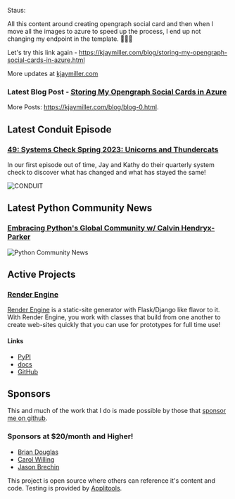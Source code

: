 Staus:
<p>All this content around creating opengraph social card and then when I move all the images to azure to speed up the process, I end up not changing my endpoint in the template. 🤦🏾‍♂️</p>

<p>Let's try this link again - <a href="https://kjaymiller.com/blog/storing-my-opengraph-social-cards-in-azure.html">https://kjaymiller.com/blog/storing-my-opengraph-social-cards-in-azure.html</a></p>

More updates at [kjaymiller.com](https://kjaymiller.com/microblog/microblog-0)

### Latest Blog Post - [Storing My Opengraph Social Cards in Azure](https://kjaymiller.com/blog/storing-my-opengraph-social-cards-in-azure.html)

More Posts: <https://kjaymiller.com/blog/blog-0.html>.

## Latest Conduit Episode
### [49: Systems Check Spring 2023: Unicorns and Thundercats](http://relay.fm/conduit/49)
In our first episode out of time, Jay and Kathy do their quarterly system check to discover what has changed and what has stayed the same!

![CONDUIT](https://kjaymiller.s3-us-west-2.amazonaws.com/images/conduit_artwork.png)

## Latest Python Community News
### [Embracing Python's Global Community w/ Calvin Hendryx-Parker](https://share.transistor.fm/s/4e02abd4)
![Python Community News](https://kjaymiller.azureedge.net/media/PCN%20Logo%20V0.16.jpg)

## Active Projects

### [Render Engine]
[Render Engine] is a static-site generator with Flask/Django like flavor to it.
With Render Engine, you work with classes that build from one another to create
web-sites quickly that you can use for prototypes for full time use!

#### Links
- [PyPI](https://pypi.org/project/render-engine)
- [docs](https://render-engine.readthedocs.io)
- [GitHub](https://github.com/kjaymiller/render_engine)

## Sponsors
This and much of the work that I do is made possible by those that [sponsor me
on github](https://github.com/sponsors/kjaymiller).

### Sponsors at $20/month and Higher!
- [Brian Douglas](https://github.com/bdougie)
- [Carol Willing](https://github.com/willingc)
- [Jason Brechin](https://github.com/brechin)


This project is open source where others can reference it's content and code. Testing is provided by [Applitools](https://www.applitools.com/).


[Render Engine]: https://render-engine.readthedocs.io